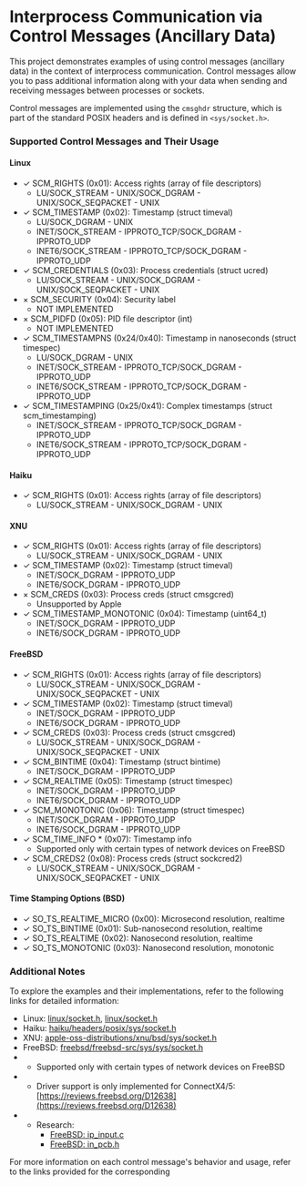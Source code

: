 # Interprocess Communication via Control Messages (Ancillary Data)

This project demonstrates examples of using control messages (ancillary data) in the context of interprocess communication. Control messages allow you to pass additional information along with your data when sending and receiving messages between processes or sockets.

Control messages are implemented using the `cmsghdr` structure, which is part of the standard POSIX headers and is defined in `<sys/socket.h>`.

### Supported Control Messages and Their Usage

#### Linux

- ✓ SCM_RIGHTS (0x01): Access rights (array of file descriptors)
    - LU/SOCK_STREAM - UNIX/SOCK_DGRAM - UNIX/SOCK_SEQPACKET - UNIX
- ✓ SCM_TIMESTAMP (0x02): Timestamp (struct timeval)
    - LU/SOCK_DGRAM - UNIX
    - INET/SOCK_STREAM - IPPROTO_TCP/SOCK_DGRAM - IPPROTO_UDP
    - INET6/SOCK_STREAM - IPPROTO_TCP/SOCK_DGRAM - IPPROTO_UDP
- ✓ SCM_CREDENTIALS (0x03): Process credentials (struct ucred)
    - LU/SOCK_STREAM - UNIX/SOCK_DGRAM - UNIX/SOCK_SEQPACKET - UNIX
- × SCM_SECURITY (0x04): Security label
    - NOT IMPLEMENTED
- × SCM_PIDFD (0x05): PID file descriptor (int)
    - NOT IMPLEMENTED
- ✓ SCM_TIMESTAMPNS (0x24/0x40): Timestamp in nanoseconds (struct timespec)
    - LU/SOCK_DGRAM - UNIX
    - INET/SOCK_STREAM - IPPROTO_TCP/SOCK_DGRAM - IPPROTO_UDP
    - INET6/SOCK_STREAM - IPPROTO_TCP/SOCK_DGRAM - IPPROTO_UDP
- ✓ SCM_TIMESTAMPING (0x25/0x41): Complex timestamps (struct scm_timestamping)
    - INET/SOCK_STREAM - IPPROTO_TCP/SOCK_DGRAM - IPPROTO_UDP
    - INET6/SOCK_STREAM - IPPROTO_TCP/SOCK_DGRAM - IPPROTO_UDP

#### Haiku

- ✓ SCM_RIGHTS (0x01): Access rights (array of file descriptors)
    - LU/SOCK_STREAM - UNIX/SOCK_DGRAM - UNIX

#### XNU

- ✓ SCM_RIGHTS (0x01): Access rights (array of file descriptors)
    - LU/SOCK_STREAM - UNIX/SOCK_DGRAM - UNIX
- ✓ SCM_TIMESTAMP (0x02): Timestamp (struct timeval)
    - INET/SOCK_DGRAM - IPPROTO_UDP
    - INET6/SOCK_DGRAM - IPPROTO_UDP
- × SCM_CREDS (0x03): Process creds (struct cmsgcred)
    - Unsupported by Apple
- ✓ SCM_TIMESTAMP_MONOTONIC (0x04): Timestamp (uint64_t)
    - INET/SOCK_DGRAM - IPPROTO_UDP
    - INET6/SOCK_DGRAM - IPPROTO_UDP

#### FreeBSD

- ✓ SCM_RIGHTS (0x01): Access rights (array of file descriptors)
    - LU/SOCK_STREAM - UNIX/SOCK_DGRAM - UNIX/SOCK_SEQPACKET - UNIX
- ✓ SCM_TIMESTAMP (0x02): Timestamp (struct timeval)
    - INET/SOCK_DGRAM - IPPROTO_UDP
    - INET6/SOCK_DGRAM - IPPROTO_UDP
- ✓ SCM_CREDS (0x03): Process creds (struct cmsgcred)
    - LU/SOCK_STREAM - UNIX/SOCK_DGRAM - UNIX/SOCK_SEQPACKET - UNIX
- ✓ SCM_BINTIME (0x04): Timestamp (struct bintime)
    - INET/SOCK_DGRAM - IPPROTO_UDP
- ✓ SCM_REALTIME (0x05): Timestamp (struct timespec)
    - INET/SOCK_DGRAM - IPPROTO_UDP
    - INET6/SOCK_DGRAM - IPPROTO_UDP
- ✓ SCM_MONOTONIC (0x06): Timestamp (struct timespec)
    - INET/SOCK_DGRAM - IPPROTO_UDP
    - INET6/SOCK_DGRAM - IPPROTO_UDP
- ✓ SCM_TIME_INFO * (0x07): Timestamp info
    - Supported only with certain types of network devices on FreeBSD
- ✓ SCM_CREDS2 (0x08): Process creds (struct sockcred2)
    - LU/SOCK_STREAM - UNIX/SOCK_DGRAM - UNIX/SOCK_SEQPACKET - UNIX

#### Time Stamping Options (BSD)

- ✓ SO_TS_REALTIME_MICRO (0x00): Microsecond resolution, realtime
- ✓ SO_TS_BINTIME (0x01): Sub-nanosecond resolution, realtime
- ✓ SO_TS_REALTIME (0x02): Nanosecond resolution, realtime
- ✓ SO_TS_MONOTONIC (0x03): Nanosecond resolution, monotonic

### Additional Notes

To explore the examples and their implementations, refer to the following links for detailed information:

- Linux: [linux/socket.h](https://github.com/torvalds/linux/tree/master/include/linux/socket.h#L177), [linux/socket.h](https://github.com/torvalds/linux/tree/master/include/uapi/asm-generic/socket.h#L157C1-L157C1)
- Haiku: [haiku/headers/posix/sys/socket.h](https://github.com/haiku/haiku/tree/master/headers/posix/sys/socket.h#L151)
- XNU: [apple-oss-distributions/xnu/bsd/sys/socket.h](https://github.com/apple-oss-distributions/xnu/tree/master/bsd/sys/socket.h#L1164)
- FreeBSD: [freebsd/freebsd-src/sys/sys/socket.h](https://github.com/freebsd/freebsd-src/tree/master/sys/sys/socket.h#L587)
- * Supported only with certain types of network devices on FreeBSD
- * Driver support is only implemented for ConnectX4/5: [https://reviews.freebsd.org/D12638](https://reviews.freebsd.org/D12638)
- * Research:
    - [FreeBSD: ip_input.c](https://github.com/freebsd/freebsd-src/tree/master/sys/netinet/ip_input.c#L1191)
    - [FreeBSD: in_pcb.h](https://github.com/freebsd/freebsd-src/tree/master/sys/netinet/in_pcb.h#L231)

For more information on each control message's behavior and usage, refer to the links provided for the corresponding
